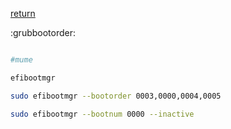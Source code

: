 [return](grub)

:grubbootorder:


```sh

#mume

efibootmgr

sudo efibootmgr --bootorder 0003,0000,0004,0005

sudo efibootmgr --bootnum 0000 --inactive

```
